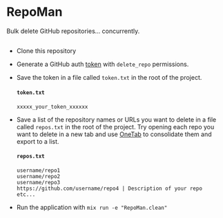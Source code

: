 # RepoMan

Bulk delete GitHub repositories... concurrently.

##

* Clone this repository

* Generate a GitHub auth [token](https://github.com/settings/tokens/new) with `delete_repo` permissions.

* Save the token in a file called `token.txt` in the root of the project.

    #### `token.txt`
    ```
    xxxxx_your_token_xxxxxx
    ```
* Save a list of the repository names or URLs you want to delete in a file called `repos.txt` in the root of the project. Try opening each repo you want to delete in a new tab and use [OneTab](https://chrome.google.com/webstore/detail/onetab/chphlpgkkbolifaimnlloiipkdnihall) to consolidate them and export to a list.

    #### `repos.txt`
    ```
    username/repo1
    username/repo2
    username/repo3
    https://github.com/username/repo4 | Description of your repo
    etc...
    ```
* Run the application with `mix run -e "RepoMan.clean"`
